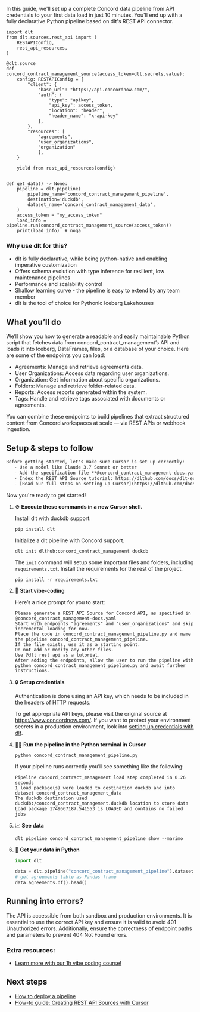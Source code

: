 In this guide, we'll set up a complete Concord data pipeline from API credentials to your first data load in just 10 minutes. You'll end up with a fully declarative Python pipeline based on dlt's REST API connector.

```python-outcome
import dlt
from dlt.sources.rest_api import (
    RESTAPIConfig,
    rest_api_resources,
)

@dlt.source
def concord_contract_management_source(access_token=dlt.secrets.value):
    config: RESTAPIConfig = {
        "client": {
            "base_url": "https://api.concordnow.com/",
            "auth": {
                "type": "apikey",
                "api_key": access_token,
                "location": "header",
                "header_name": "x-api-key"
            },
        },
        "resources": [
            "agreements",
            "user_organizations",
            "organization"
            ],
    }

    yield from rest_api_resources(config)


def get_data() -> None:
    pipeline = dlt.pipeline(
        pipeline_name='concord_contract_management_pipeline',
        destination='duckdb',
        dataset_name='concord_contract_management_data', 
    )
    access_token = "my_access_token"
    load_info = pipeline.run(concord_contract_management_source(access_token))
    print(load_info)  # noqa
```

### Why use dlt for this?

- dlt is fully declarative, while being python-native and enabling imperative customization
- Offers schema evolution with type inference for resilient, low maintenance pipelines
- Performance and scalability control
- Shallow learning curve - the pipeline is easy to extend by any team member
- dlt is the tool of choice for Pythonic Iceberg Lakehouses

## What you’ll do

We’ll show you how to generate a readable and easily maintainable Python script that fetches data from concord_contract_management’s API and loads it into Iceberg, DataFrames, files, or a database of your choice. Here are some of the endpoints you can load:

- Agreements: Manage and retrieve agreements data.
- User Organizations: Access data regarding user organizations.
- Organization: Get information about specific organizations.
- Folders: Manage and retrieve folder-related data.
- Reports: Access reports generated within the system.
- Tags: Handle and retrieve tags associated with documents or agreements.

You can combine these endpoints to build pipelines that extract structured content from Concord workspaces at scale — via REST APIs or webhook ingestion.

## Setup & steps to follow

```default
Before getting started, let's make sure Cursor is set up correctly:
   - Use a model like Claude 3.7 Sonnet or better
   - Add the specification file **@concord_contract_management-docs.yaml** as context
   - Index the REST API Source tutorial: https://dlthub.com/docs/dlt-ecosystem/verified-sources/rest_api/ and add it to context as **@dlt rest api**
   - [Read our full steps on setting up Cursor](https://dlthub.com/docs/dlt-ecosystem/llm-tooling/cursor-restapi#23-configuring-cursor-with-documentation)
```

Now you're ready to get started! 

1. ⚙️ **Execute these commands in a new Cursor shell.**
    
    Install dlt with duckdb support:
    ```shell
    pip install dlt
    ```

    Initialize a dlt pipeline with Concord support.
    ```shell
    dlt init dlthub:concord_contract_management duckdb
    ```

    The `init` command will setup some important files and folders, including `requirements.txt`. Install the requirements for the rest of the project.
    ```shell
    pip install -r requirements.txt
    ```
    
2. 🤠 **Start vibe-coding**
    
    Here’s a nice prompt for you to start: 
    
    ```prompt
    Please generate a REST API Source for Concord API, as specified in @concord_contract_management-docs.yaml 
    Start with endpoints "agreements" and "user_organizations" and skip incremental loading for now. 
    Place the code in concord_contract_management_pipeline.py and name the pipeline concord_contract_management_pipeline. 
    If the file exists, use it as a starting point. 
    Do not add or modify any other files. 
    Use @dlt rest api as a tutorial. 
    After adding the endpoints, allow the user to run the pipeline with python concord_contract_management_pipeline.py and await further instructions.
    ```

    
3. 🔒 **Setup credentials** 
    
    Authentication is done using an API key, which needs to be included in the headers of HTTP requests.
    
    To get appropriate API keys, please visit the original source at https://www.concordnow.com/.
    If you want to protect your environment secrets in a production environment, look into [setting up credentials with dlt](https://dlthub.com/docs/walkthroughs/add_credentials).
    
4. 🏃‍♀️ **Run the pipeline in the Python terminal in Cursor**
    
    ```shell
    python concord_contract_management_pipeline.py
    ```
    
    If your pipeline runs correctly you’ll see something like the following:
    
    ```shell
    Pipeline concord_contract_management load step completed in 0.26 seconds
    1 load package(s) were loaded to destination duckdb and into dataset concord_contract_management_data
    The duckdb destination used duckdb:/concord_contract_management.duckdb location to store data
    Load package 1749667187.541553 is LOADED and contains no failed jobs
    ```
    
5. 📈 **See data**
    
    ```shell
    dlt pipeline concord_contract_management_pipeline show --marimo
    ```
    
6. 🐍 **Get your data in Python**
    
    ```python
    import dlt

   data = dlt.pipeline("concord_contract_management_pipeline").dataset()
   # get agreements table as Pandas frame
   data.agreements.df().head()
    ```

## Running into errors?

The API is accessible from both sandbox and production environments. It is essential to use the correct API key and ensure it is valid to avoid 401 Unauthorized errors. Additionally, ensure the correctness of endpoint paths and parameters to prevent 404 Not Found errors.

### Extra resources:

- [Learn more with our 1h vibe coding course!](https://www.youtube.com/watch?v=GGid70rnJuM)

## Next steps

- [How to deploy a pipeline](https://dlthub.com/docs/walkthroughs/deploy-a-pipeline)
- [How-to guide: Creating REST API Sources with Cursor](https://dlthub.com/docs/dlt-ecosystem/llm-tooling/cursor-restapi)